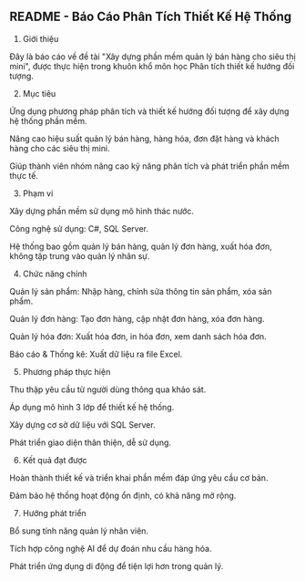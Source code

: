 ## README - Báo Cáo Phân Tích Thiết Kế Hệ Thống

1. Giới thiệu

Đây là báo cáo về đề tài "Xây dựng phần mềm quản lý bán hàng cho siêu thị mini", được thực hiện trong khuôn khổ môn học Phân tích thiết kế hướng đối tượng.

2. Mục tiêu

Ứng dụng phương pháp phân tích và thiết kế hướng đối tượng để xây dựng hệ thống phần mềm.

Nâng cao hiệu suất quản lý bán hàng, hàng hóa, đơn đặt hàng và khách hàng cho các siêu thị mini.

Giúp thành viên nhóm nâng cao kỹ năng phân tích và phát triển phần mềm thực tế.

3. Phạm vi

Xây dựng phần mềm sử dụng mô hình thác nước.

Công nghệ sử dụng: C#, SQL Server.

Hệ thống bao gồm quản lý bán hàng, quản lý đơn hàng, xuất hóa đơn, không tập trung vào quản lý nhân sự.

4. Chức năng chính

Quản lý sản phẩm: Nhập hàng, chỉnh sửa thông tin sản phẩm, xóa sản phẩm.

Quản lý đơn hàng: Tạo đơn hàng, cập nhật đơn hàng, xóa đơn hàng.

Quản lý hóa đơn: Xuất hóa đơn, in hóa đơn, xem danh sách hóa đơn.

Báo cáo & Thống kê: Xuất dữ liệu ra file Excel.

5. Phương pháp thực hiện

Thu thập yêu cầu từ người dùng thông qua khảo sát.

Áp dụng mô hình 3 lớp để thiết kế hệ thống.

Xây dựng cơ sở dữ liệu với SQL Server.

Phát triển giao diện thân thiện, dễ sử dụng.

6. Kết quả đạt được

Hoàn thành thiết kế và triển khai phần mềm đáp ứng yêu cầu cơ bản.

Đảm bảo hệ thống hoạt động ổn định, có khả năng mở rộng.

7. Hướng phát triển

Bổ sung tính năng quản lý nhân viên.

Tích hợp công nghệ AI để dự đoán nhu cầu hàng hóa.

Phát triển ứng dụng di động để tiện lợi hơn trong quản lý.

